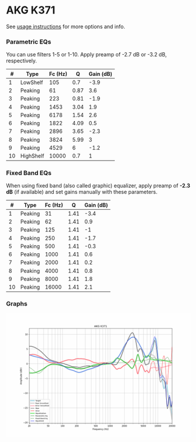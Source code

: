 # AKG K371
See [usage instructions](https://github.com/jaakkopasanen/AutoEq#usage) for more options and info.

### Parametric EQs
You can use filters 1-5 or 1-10. Apply preamp of -2.7 dB or -3.2 dB, respectively.

|   # | Type      |   Fc (Hz) |    Q |   Gain (dB) |
|-----|-----------|-----------|------|-------------|
|   1 | LowShelf  |       105 | 0.7  |        -3.9 |
|   2 | Peaking   |        61 | 0.87 |         3.6 |
|   3 | Peaking   |       223 | 0.81 |        -1.9 |
|   4 | Peaking   |      1453 | 3.04 |         1.9 |
|   5 | Peaking   |      6178 | 1.54 |         2.6 |
|   6 | Peaking   |      1822 | 4.09 |         0.5 |
|   7 | Peaking   |      2896 | 3.65 |        -2.3 |
|   8 | Peaking   |      3824 | 5.99 |         3   |
|   9 | Peaking   |      4529 | 6    |        -1.2 |
|  10 | HighShelf |     10000 | 0.7  |         1   |

### Fixed Band EQs
When using fixed band (also called graphic) equalizer, apply preamp of **-2.3 dB** (if available) and set gains manually with these parameters.

|   # | Type    |   Fc (Hz) |    Q |   Gain (dB) |
|-----|---------|-----------|------|-------------|
|   1 | Peaking |        31 | 1.41 |        -3.4 |
|   2 | Peaking |        62 | 1.41 |         0.9 |
|   3 | Peaking |       125 | 1.41 |        -1   |
|   4 | Peaking |       250 | 1.41 |        -1.7 |
|   5 | Peaking |       500 | 1.41 |        -0.3 |
|   6 | Peaking |      1000 | 1.41 |         0.6 |
|   7 | Peaking |      2000 | 1.41 |         0.2 |
|   8 | Peaking |      4000 | 1.41 |         0.8 |
|   9 | Peaking |      8000 | 1.41 |         1.8 |
|  10 | Peaking |     16000 | 1.41 |         2.1 |

### Graphs
![](./AKG%20K371.png)
